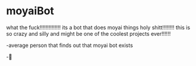 # moyaiBot

what the fuck!!!!!!!!!!!!!! its a bot that does moyai things holy shitt!!!!!!!!
this is so crazy and silly and might be one of the coolest projects ever!!!!!!

-average person that finds out that moyai bot exists

-🗿
